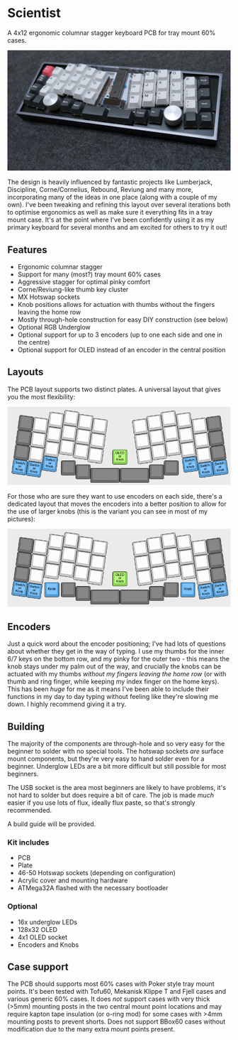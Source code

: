 # Scientist

A 4x12 ergonomic columnar stagger keyboard PCB for tray mount 60% cases.

![Scientist Keyboard](pics/scientist-1.jpg)

The design is heavily influenced by fantastic projects like Lumberjack, Discipline, Corne/Cornelius, Rebound, Reviung and many more, incorporating many of the ideas in one place (along with a couple of my own). I've been tweaking and refining this layout over several iterations both to optimise ergonomics as well as make sure it everything fits in a tray mount case. It's at the point where I've been confidently using it as my primary keyboard for several months and am excited for others to try it out!

## Features

 * Ergonomic columnar stagger
 * Support for many (most?) tray mount 60% cases
 * Aggressive stagger for optimal pinky comfort
 * Corne/Reviung-like thumb key cluster
 * MX Hotswap sockets
 * Knob positions allows for actuation with thumbs without the fingers leaving the home row
 * Mostly through-hole construction for easy DIY construction (see below)
 * Optional RGB Underglow
 * Optional support for up to 3 encoders (up to one each side and one in the centre)
 * Optional support for OLED instead of an encoder in the central position

## Layouts

The PCB layout supports two distinct plates. A universal layout that gives you the most flexibility:

![Universal plate](pics/layout-universal.png)

For those who are sure they want to use encoders on each side, there's a dedicated layout that moves the encoders into a better position to allow for the use of larger knobs (this is the variant you can see in most of my pictures):

![Knob-specific plate](pics/layout-knobs.png)

## Encoders

Just a quick word about the encoder positioning; I've had lots of questions about whether they get in the way of typing. I use my thumbs for the inner 6/7 keys on the bottom row, and my pinky for the outer two - this means the knob stays under my palm out of the way, and crucially the knobs can be actuated with my thumbs *without my fingers leaving the home row* (or with thumb and ring finger, while keeping my index finger on the home keys). This has been *huge* for me as it means I've been able to include their functions in my day to day typing without feeling like they're slowing me down. I highly recommend giving it a try.

## Building

The majority of the components are through-hole and so very easy for the beginner to solder with no special tools. The hotswap sockets *are* surface mount components, but they're very easy to hand solder even for a beginner. Underglow LEDs are a bit more difficult but still possible for most beginners.

The USB socket is the area most beginners are likely to have problems, it's not hard to solder but does require a bit of care. The job is made *much* easier if you use lots of flux, ideally flux paste, so that's strongly recommended.

A build guide will be provided.

### Kit includes

 * PCB
 * Plate
 * 46-50 Hotswap sockets (depending on configuration)
 * Acrylic cover and mounting hardware
 * ATMega32A flashed with the necessary bootloader

### Optional

 * 16x underglow LEDs
 * 128x32 OLED
 * 4x1 OLED socket
 * Encoders and Knobs   

## Case support

The PCB should supports most 60% cases with Poker style tray mount points. It's been tested with Tofu60, Mekanisk Klippe T and Fjell cases and various generic 60% cases. It does *not* support cases with very thick (>5mm) mounting posts in the two central mount point locations and may require kapton tape insulation (or o-ring mod) for some cases with >4mm mounting posts to prevent shorts. Does not support BBox60 cases without modification due to the many extra mount points present.
